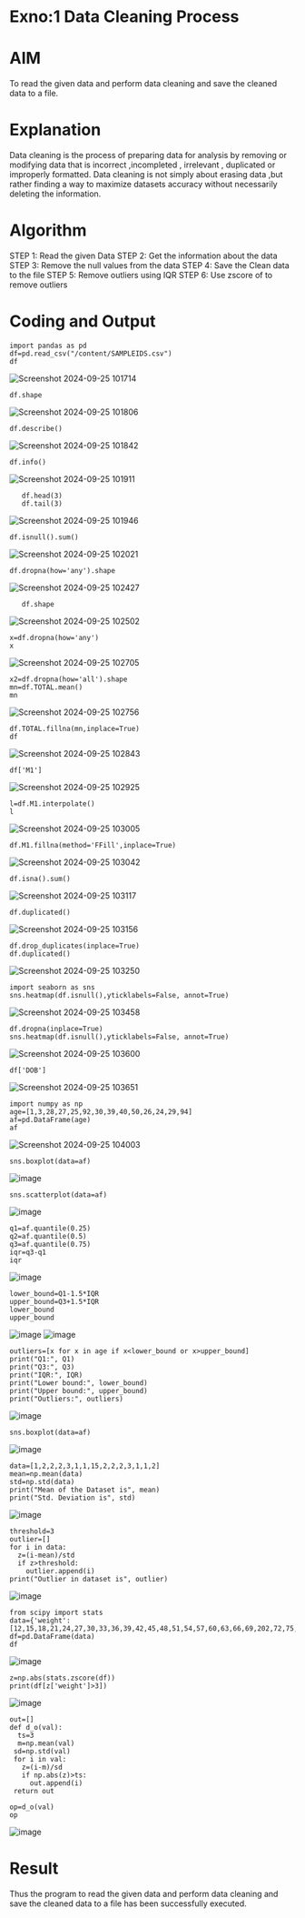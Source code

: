 # Exno:1 Data Cleaning Process

# AIM
To read the given data and perform data cleaning and save the cleaned data to a file.

# Explanation
Data cleaning is the process of preparing data for analysis by removing or modifying data that is incorrect ,incompleted , irrelevant , duplicated or improperly formatted. Data cleaning is not simply about erasing data ,but rather finding a way to maximize datasets accuracy without necessarily deleting the information.

# Algorithm
STEP 1: Read the given Data
STEP 2: Get the information about the data
STEP 3: Remove the null values from the data
STEP 4: Save the Clean data to the file
STEP 5: Remove outliers using IQR
STEP 6: Use zscore of to remove outliers

# Coding and Output

   ~~~
   import pandas as pd
   df=pd.read_csv("/content/SAMPLEIDS.csv")
   df
   ~~~
   ![Screenshot 2024-09-25 101714](https://github.com/user-attachments/assets/514e7e0b-34c0-44e6-805c-c140dfcceb93)
   ~~~
   df.shape
~~~
   ![Screenshot 2024-09-25 101806](https://github.com/user-attachments/assets/af5098d4-b7f8-4d52-ad9e-83aae485dd1c)
   ~~~
   df.describe()
~~~
   ![Screenshot 2024-09-25 101842](https://github.com/user-attachments/assets/1eeb3999-4e42-430c-8310-2acf6a0c6ba3)
   ~~~
   df.info()
~~~
   ![Screenshot 2024-09-25 101911](https://github.com/user-attachments/assets/e5f3b23f-de92-4f89-aa8f-a52e34000e9a)
~~~
   df.head(3)
   df.tail(3)
~~~
   ![Screenshot 2024-09-25 101946](https://github.com/user-attachments/assets/a0fce84f-5c78-4bdd-8aa4-aa12d59c67c5)
   ~~~
   df.isnull().sum()
   ~~~
   ![Screenshot 2024-09-25 102021](https://github.com/user-attachments/assets/345a0c64-e125-4996-b289-35d4ddbea226)
   ~~~
   df.dropna(how='any').shape
~~~
   ![Screenshot 2024-09-25 102427](https://github.com/user-attachments/assets/00fbc1ec-99cd-4f5a-ba37-956ce9db1ffb)
~~~
   df.shape
~~~
   ![Screenshot 2024-09-25 102502](https://github.com/user-attachments/assets/59ab9325-ac1b-40e7-a009-b8dc88aa0e7f)
   ~~~
   x=df.dropna(how='any')
   x
   ~~~
   ![Screenshot 2024-09-25 102705](https://github.com/user-attachments/assets/6f39f743-b400-425c-9b2a-7321339dfba1)
   ~~~
   x2=df.dropna(how='all').shape
   mn=df.TOTAL.mean()
   mn
~~~
   ![Screenshot 2024-09-25 102756](https://github.com/user-attachments/assets/aa5a00b2-c03c-4e39-b1c7-0e1ebd454a9b)
   ~~~
   df.TOTAL.fillna(mn,inplace=True)
   df
~~~
   ![Screenshot 2024-09-25 102843](https://github.com/user-attachments/assets/97dccd07-fb31-419c-b7ad-e1c014833a64)
   ~~~
   df['M1']
~~~
   ![Screenshot 2024-09-25 102925](https://github.com/user-attachments/assets/851aabcc-1d34-4da5-b1c6-76ad0d5ee914)
   ~~~
   l=df.M1.interpolate()
   l
~~~
   ![Screenshot 2024-09-25 103005](https://github.com/user-attachments/assets/fe8d32da-65d4-4840-ba08-4759b4645081)
   ~~~
   df.M1.fillna(method='FFill',inplace=True)
~~~
   ![Screenshot 2024-09-25 103042](https://github.com/user-attachments/assets/0969e621-90f8-4eac-99c0-a986b033a988)
   ~~~
   df.isna().sum()
~~~
   ![Screenshot 2024-09-25 103117](https://github.com/user-attachments/assets/a723760a-2687-4d0a-8a4f-6dbc54c83065)
   ~~~
   df.duplicated()
~~~
   ![Screenshot 2024-09-25 103156](https://github.com/user-attachments/assets/cdc5f6c5-6ac3-425e-a5d0-7ea0cced5085)
   ~~~
   df.drop_duplicates(inplace=True)
   df.duplicated()
~~~
   ![Screenshot 2024-09-25 103250](https://github.com/user-attachments/assets/ea9affc3-f18b-4e96-991a-87fad6b39552)
   ~~~
   import seaborn as sns
   sns.heatmap(df.isnull(),yticklabels=False, annot=True)
~~~
   ![Screenshot 2024-09-25 103458](https://github.com/user-attachments/assets/4e337176-fd19-4bf1-97ca-0b947c004d7c)
   ~~~
   df.dropna(inplace=True)
   sns.heatmap(df.isnull(),yticklabels=False, annot=True)
~~~
   ![Screenshot 2024-09-25 103600](https://github.com/user-attachments/assets/e748141e-3d20-4a18-8c65-42f0a6b48acc)
   ~~~
   df['DOB']
~~~
   ![Screenshot 2024-09-25 103651](https://github.com/user-attachments/assets/7700627c-cd9d-4099-8260-c1b2552eb01a)
   ~~~
   import numpy as np
   age=[1,3,28,27,25,92,30,39,40,50,26,24,29,94]
   af=pd.DataFrame(age)
   af
~~~
   ![Screenshot 2024-09-25 104003](https://github.com/user-attachments/assets/ac85063c-012d-4ce3-ba80-ce8714a0c324)
   ~~~
   sns.boxplot(data=af)
~~~
   ![image](https://github.com/user-attachments/assets/3a7614a7-0894-4403-9ba2-8505c07d7466)
   ~~~
   sns.scatterplot(data=af)
~~~
   ![image](https://github.com/user-attachments/assets/e64670b5-7959-4a1e-a4ea-03b0065865b1)
   ~~~
   q1=af.quantile(0.25)
   q2=af.quantile(0.5)
   q3=af.quantile(0.75)
   iqr=q3-q1
   iqr
~~~
   ![image](https://github.com/user-attachments/assets/dd21765d-035d-478e-a48a-656cc2daa9fb)
   ~~~
   lower_bound=Q1-1.5*IQR
   upper_bound=Q3+1.5*IQR
   lower_bound
   upper_bound
~~~
   ![image](https://github.com/user-attachments/assets/9b8605f8-75e4-4a2c-83ac-4a763f01f3e3)
   ![image](https://github.com/user-attachments/assets/3d101ca5-286b-4271-a526-832b1a4ac8c1)
   ~~~
   outliers=[x for x in age if x<lower_bound or x>upper_bound]
   print("Q1:", Q1)
   print("Q3:", Q3)
   print("IQR:", IQR)
   print("Lower bound:", lower_bound)
   print("Upper bound:", upper_bound)
   print("Outliers:", outliers)
~~~
   ![image](https://github.com/user-attachments/assets/b2ae0b45-492f-453e-8d9d-518d8c4efce1)
   ~~~
   sns.boxplot(data=af)
~~~
   ![image](https://github.com/user-attachments/assets/32f85f7a-8d0d-46c8-8be7-a588e3bebfd6)
   ~~~
   data=[1,2,2,2,3,1,1,15,2,2,2,3,1,1,2]
   mean=np.mean(data)
   std=np.std(data)
   print("Mean of the Dataset is", mean)
   print("Std. Deviation is", std)
~~~
   ![image](https://github.com/user-attachments/assets/1f020114-11fc-4b63-85ad-47502082d997)
   ~~~
   threshold=3
   outlier=[]
   for i in data:
     z=(i-mean)/std
     if z>threshold:
       outlier.append(i)
   print("Outlier in dataset is", outlier)
~~~
   ![image](https://github.com/user-attachments/assets/ac8509d2-2750-4325-842b-24a7f558b4c6)
   ~~~
   from scipy import stats
   data={'weight':[12,15,18,21,24,27,30,33,36,39,42,45,48,51,54,57,60,63,66,69,202,72,75,78,81,84,232,87,90,93,96,99,258]}
   df=pd.DataFrame(data)
   df
~~~
   ![image](https://github.com/user-attachments/assets/b6d3851f-b5e4-4a73-b4c3-acfc618acf46)
   ~~~
   z=np.abs(stats.zscore(df))
   print(df[z['weight']>3])
~~~
   ![image](https://github.com/user-attachments/assets/916889c8-5dc1-432a-ad2a-622bafaf8d0b)
   ~~~
   out=[]
   def d_o(val):
     ts=3
     m=np.mean(val)
    sd=np.std(val)
    for i in val:
      z=(i-m)/sd
      if np.abs(z)>ts:
        out.append(i)
    return out

   op=d_o(val)
   op
~~~
   ![image](https://github.com/user-attachments/assets/a26af9ce-8bdf-4122-8205-2b996c96cb76)


# Result
Thus the program to read the given data and perform data cleaning and save the cleaned data to a file has been successfully executed.
